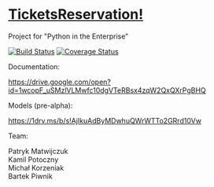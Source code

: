 # [TicketsReservation!](https://ticketsreservation.herokuapp.com/)

Project for "Python in the Enterprise"

[![Build Status](https://travis-ci.org/JanuszePythona/TicketsReservation.svg?branch=master)](https://travis-ci.org/JanuszePythona/TicketsReservation)
[![Coverage Status](https://coveralls.io/repos/github/JanuszePythona/TicketsReservation/badge.svg?branch=master)](https://coveralls.io/github/JanuszePythona/TicketsReservation?branch=master)

Documentation:

https://drive.google.com/open?id=1wcopF_uSMzlVLMwfc10dgVTeRBsx4zqW2QxQXrPgBHQ


Models (pre-alpha):

https://1drv.ms/b/s!AjIkuAdByMDwhuQWrWTTo2GRrd10Vw


Team:

Patryk Matwijczuk </br>
Kamil Potoczny </br>
Michał Korzeniak </br>
Bartek Piwnik </br>
